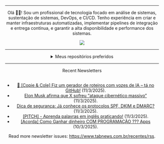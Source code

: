 <div align="center">
<hr>
<p>Olá 👋🏾! Sou um profissional de tecnologia focado em análise de sistemas, sustentação de sistemas, DevOps, e CI/CD. Tenho experiência em criar e manter infraestruturas automatizadas, implementar pipelines de integração e entrega contínua, e garantir a alta disponibilidade e performance dos sistemas.</p>
  <img src="https://media.giphy.com/media/yAGIvCiwPJn5C/giphy.gif">
<hr>
  <details>
  <summary>Meus repositórios preferidos</summary>
  <br />
  Alguns dos meus melhores repositórios:
  <br />
<br />
  <ul><li><a href=https://github.com/KubeNerd/aluratube target="_blank" rel="noopener noreferrer">KubeNerd/aluratube</a> (<b>0</b> ✨ and <b>0</b> 🍴): Aluratube - Desenvolvido durante a imersão React da Alura no final de 2022</li><li><a href=https://github.com/KubeNerd/nlw-ia target="_blank" rel="noopener noreferrer">KubeNerd/nlw-ia</a> (<b>0</b> ✨ and <b>0</b> 🍴): Projeto desenvolvido durante a NLW IA - Usando a API da OPENAI</li><li><a href=https://github.com/KubeNerd/nlw-journey-ia target="_blank" rel="noopener noreferrer">KubeNerd/nlw-journey-ia</a> (<b>0</b> ✨ and <b>0</b> 🍴): NLW IA - Agent de viagens usando python + langchain + GPT</li>
<li>More coming soon :).</li>
</ul>
  </details>
  <hr/>
    <summary>Recent Newsletters</summary>
  <br />
  <ul>
    <li><a href=https://www.tabnews.com.br/aleph/copie-e-cole-fiz-um-gerador-de-roteiros-com-vozes-de-ia-ta-no-github target="_blank" rel="noopener noreferrer">🚀 [Copie & Cole] Fiz um gerador de roteiros com vozes de IA – tá no GitHub!</a> (11/3/2025).</li><li><a href=https://www.tabnews.com.br/NewsletterOficial/elon-musk-afirma-que-x-sofreu-ataque-cibernetico-massivo target="_blank" rel="noopener noreferrer">Elon Musk afirma que X sofreu “ataque cibernético massivo”</a> (11/3/2025).</li><li><a href=https://www.tabnews.com.br/HerlonCosta/dica-de-seguranca-ja-conhece-os-protocolos-spf-dkim-e-dmarc target="_blank" rel="noopener noreferrer">Dica de segurança: Já conhece os protocolos SPF, DKIM e DMARC?</a> (11/3/2025).</li><li><a href=https://www.tabnews.com.br/anderu/pitch-aprenda-palavras-em-ingles-praticando target="_blank" rel="noopener noreferrer">[PITCH] - Aprenda palavras em inglês praticando!</a> (11/3/2025).</li><li><a href=https://www.tabnews.com.br/JoneFranco/como-ganhar-dinheiro-com-programacao-apps target="_blank" rel="noopener noreferrer">[Acorda] Como Ganhar dinheiro COM PROGRAMAÇÃO  ??? Apps</a> (10/3/2025).</li>
  </ul>
<p>Read more newsletter issues: <a href="https://www.tabnews.com.br/recentes/rss">https://www.tabnews.com.br/recentes/rss</a>.</p>
  </details>
